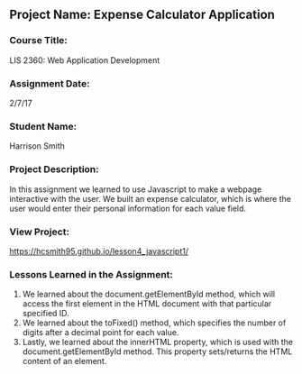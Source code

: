 ## Project Name:  Expense Calculator Application

### Course Title:
LIS 2360:  Web Application Development

### Assignment Date:  
2/7/17

### Student Name:  
Harrison Smith  

### Project Description:
In this assignment we learned to use Javascript to make a webpage interactive with the user. We built an expense calculator, which is where the user would enter their personal information for each value field. 

### View Project:
https://hcsmith95.github.io/lesson4_javascript1/

### Lessons Learned in the Assignment:
1. We learned about the document.getElementById method, which will access the first element in the HTML document with that particular specified ID. 
2. We learned about the toFixed() method, which specifies the number of digits after a decimal point for each value. 
3. Lastly, we learned about the innerHTML property, which is used with the document.getElementById method. This property sets/returns the HTML content of an element. 
